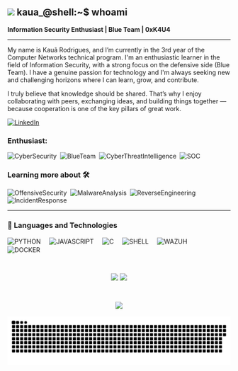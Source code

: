 ## <img src="https://cdn.jsdelivr.net/gh/devicons/devicon/icons/linux/linux-original.svg" width="25"/>   kaua_@shell:~$ whoami  
**Information Security Enthusiast | Blue Team | 0xK4U4**

---


My name is Kauã Rodrigues, and I’m currently in the 3rd year of the Computer Networks technical program. I'm an enthusiastic learner in the field of Information Security, with a strong focus on the defensive side (Blue Team). I have a genuine passion for technology and I'm always seeking new and challenging horizons where I can learn, grow, and contribute.

I truly believe that knowledge should be shared. That’s why I enjoy collaborating with peers, exchanging ideas, and building things together — because cooperation is one of the key pillars of great work.


[![LinkedIn](https://img.shields.io/badge/LinkedIn-1.2K%20Followers-blue?style=for-the-badge&logo=linkedin&logoColor=Blue)](https://www.linkedin.com/in/kauã-rodrigues-93254528b)

### Enthusiast:
![CyberSecurity](https://img.shields.io/badge/-CyberSecurity-05122A?style=flat&logo=hackaday&color=black)&nbsp;
![BlueTeam](https://img.shields.io/badge/BlueTeam-05122A?style=flat&logo=hackaday&color=blue)&nbsp;
![CyberThreatIntelligence](https://img.shields.io/badge/CyberThreatIntelligence-05122A?style=flat&logo=hackaday&color=purple)&nbsp;
![SOC](https://img.shields.io/badge/SOC-05122A?style=flat&logo=hackaday&color=green)&nbsp;

### Learning more about 🛠  
![OffensiveSecurity](https://img.shields.io/badge/OffensiveSecurity-FF0000?style=flat&logo=hackaday&logoColor=white)&nbsp;
![MalwareAnalysis](https://img.shields.io/badge/MalwareAnalysis-05122A?style=flat&logo=hackaday&color=purple)&nbsp;
![ReverseEngineering](https://img.shields.io/badge/-ReverseEngineering-05122A?style=flat&logo=hackaday&color=black)&nbsp;
![IncidentResponse](https://img.shields.io/badge/-IncidentResponse-05122A?style=flat&logo=hackaday&color=orange)&nbsp;


---

### 👾 Languages ​​and Technologies 
<!-- Sistemas & Ferramentas de Segurança -->


<p align="left">
  <img title="PYTHON" width="40px" style="margin-right: 15px; vertical-align: middle;" src="https://cdn.jsdelivr.net/gh/devicons/devicon@latest/icons/python/python-original.svg" />
  <img title="JAVASCRIPT" width="34px" style="margin-right: 15px; vertical-align: middle;" src="https://cdn.jsdelivr.net/gh/devicons/devicon@latest/icons/javascript/javascript-original.svg" />
  <img title="C" width="40px" style="margin-right: 15px; vertical-align: middle;" src="https://cdn.jsdelivr.net/gh/devicons/devicon@latest/icons/c/c-original.svg" />
  <img title="SHELL" width="40px" style="margin-right: 15px; vertical-align: middle;" src="https://cdn.jsdelivr.net/gh/devicons/devicon@latest/icons/bash/bash-original.svg" />
   <img title="WAZUH" width="75px" style="margin-right: 15px; vertical-align: middle;" src="https://cdn.brandfetch.io/idGBqJSmMa/theme/dark/logo.svg?c=1dxbfHSJFAPEGdCLU4o5B" />
   <img title="DOCKER" width="40px" style="margin-right: 15px; vertical-align: middle;" src="https://cdn.jsdelivr.net/gh/devicons/devicon@latest/icons/docker/docker-plain.svg" />
</p>


<br />
<p align = "center">
  <img src="https://github-readme-stats.vercel.app/api?username=Kau4Rodrigues&show_icons=true&title_color=55ff56&icon_color=55ff55&text_color=60ff60&bg_color=050505" width=377 />
  <img src="https://streak-stats.demolab.com/?user=Kau4Rodrigues&theme=hacker" width="400" />
</p>
<br/>


<p align="center">  
<img src="https://metro.co.uk/wp-content/uploads/2022/03/Cyberwarfare-is-the-battleground-of-the-21st-century-and-were-all-involved-BP-29e0.gif">
</p>

<picture>
  <source media="(prefers-color-scheme: dark)" srcset="https://raw.githubusercontent.com/AnaKind4/AnaKind4/output/github-contribution-grid-snake-dark.svg">
  <source media="(prefers-color-scheme: light)" srcset="https://raw.githubusercontent.com/AnaKind4/AnaKind4/output/github-contribution-grid-snake.svg">
  <img alt="github contribution grid snake animation" src="https://raw.githubusercontent.com/AnaKind4/AnaKind4/output/github-contribution-grid-snake.svg">
</picture>
